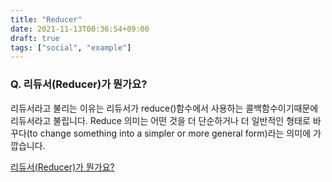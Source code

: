 ```yaml
---
title: "Reducer"
date: 2021-11-13T00:36:54+09:00
draft: true
tags: ["social", "example"]
---
```


### Q. 리듀서(Reducer)가 뭔가요?

리듀서라고 불리는 이유는 리듀서가 reduce()함수에서 사용하는 콜백함수이기때문에 리듀서라고 불립니다.
Reduce 의미는 어떤 것을 더 단순하거나 더 일반적인 형태로 바꾸다(to change something into a simpler or more general form)라는 의미에 가깝습니다.

[리듀서(Reducer)가 뭔가요?](https://devlog.jwgo.kr/2018/08/23/redux-which-is-weird-term/)
